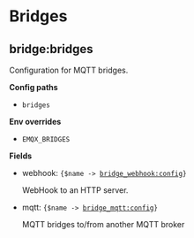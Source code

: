 # Bridges

## bridge:bridges
Configuration for MQTT bridges.


**Config paths**

 - <code>bridges</code>


**Env overrides**

 - <code>EMQX_BRIDGES</code>



**Fields**

- webhook: <code>{$name -> [bridge_webhook:config](#bridge_webhook-config)}</code>

  WebHook to an HTTP server.

- mqtt: <code>{$name -> [bridge_mqtt:config](#bridge_mqtt-config)}</code>

  MQTT bridges to/from another MQTT broker


